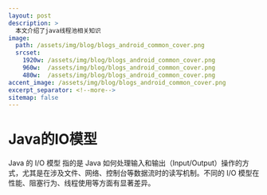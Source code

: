 ```yaml
---
layout: post
description: > 
  本文介绍了java线程池相关知识
image: 
  path: /assets/img/blog/blogs_android_common_cover.png
  srcset: 
    1920w: /assets/img/blog/blogs_android_common_cover.png
    960w:  /assets/img/blog/blogs_android_common_cover.png
    480w:  /assets/img/blog/blogs_android_common_cover.png
accent_image: /assets/img/blog/blogs_android_common_cover.png
excerpt_separator: <!--more-->
sitemap: false
---
```

# Java的IO模型
Java 的 I/O 模型 指的是 Java 如何处理输入和输出（Input/Output）操作的方式，尤其是在涉及文件、网络、控制台等数据流时的读写机制。不同的 I/O 模型在性能、阻塞行为、线程使用等方面有显著差异。


